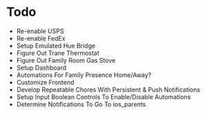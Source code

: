 # Todo

- Re-enable USPS
- Re-enable FedEx
- Setup Emulated Hue Bridge
- Figure Out Trane Thermostat
- Figure Out Family Room Gas Stove
- Setup Dashboard
- Automations For Family Presence Home/Away?
- Customize Frontend
- Develop Repeatable Chores With Persistent & Push Notifications
- Setup Input Boolean Controls To Enable/Disable Automations
- Determine Notifications To Go To ios_parents
